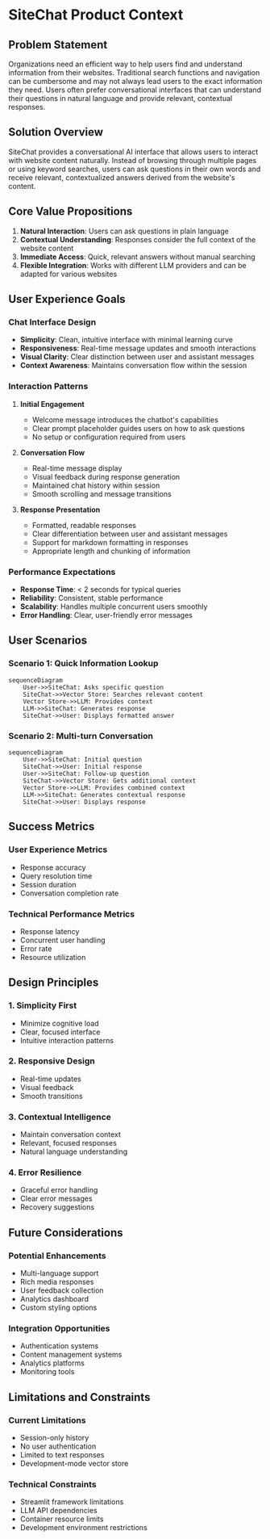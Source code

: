 # SiteChat Product Context

## Problem Statement
Organizations need an efficient way to help users find and understand information from their websites. Traditional search functions and navigation can be cumbersome and may not always lead users to the exact information they need. Users often prefer conversational interfaces that can understand their questions in natural language and provide relevant, contextual responses.

## Solution Overview
SiteChat provides a conversational AI interface that allows users to interact with website content naturally. Instead of browsing through multiple pages or using keyword searches, users can ask questions in their own words and receive relevant, contextualized answers derived from the website's content.

## Core Value Propositions
1. **Natural Interaction**: Users can ask questions in plain language
2. **Contextual Understanding**: Responses consider the full context of the website content
3. **Immediate Access**: Quick, relevant answers without manual searching
4. **Flexible Integration**: Works with different LLM providers and can be adapted for various websites

## User Experience Goals

### Chat Interface Design
- **Simplicity**: Clean, intuitive interface with minimal learning curve
- **Responsiveness**: Real-time message updates and smooth interactions
- **Visual Clarity**: Clear distinction between user and assistant messages
- **Context Awareness**: Maintains conversation flow within the session

### Interaction Patterns
1. **Initial Engagement**
   - Welcome message introduces the chatbot's capabilities
   - Clear prompt placeholder guides users on how to ask questions
   - No setup or configuration required from users

2. **Conversation Flow**
   - Real-time message display
   - Visual feedback during response generation
   - Maintained chat history within session
   - Smooth scrolling and message transitions

3. **Response Presentation**
   - Formatted, readable responses
   - Clear differentiation between user and assistant messages
   - Support for markdown formatting in responses
   - Appropriate length and chunking of information

### Performance Expectations
- **Response Time**: < 2 seconds for typical queries
- **Reliability**: Consistent, stable performance
- **Scalability**: Handles multiple concurrent users smoothly
- **Error Handling**: Clear, user-friendly error messages

## User Scenarios

### Scenario 1: Quick Information Lookup
```mermaid
sequenceDiagram
    User->>SiteChat: Asks specific question
    SiteChat->>Vector Store: Searches relevant content
    Vector Store->>LLM: Provides context
    LLM->>SiteChat: Generates response
    SiteChat->>User: Displays formatted answer
```

### Scenario 2: Multi-turn Conversation
```mermaid
sequenceDiagram
    User->>SiteChat: Initial question
    SiteChat->>User: Initial response
    User->>SiteChat: Follow-up question
    SiteChat->>Vector Store: Gets additional context
    Vector Store->>LLM: Provides combined context
    LLM->>SiteChat: Generates contextual response
    SiteChat->>User: Displays response
```

## Success Metrics

### User Experience Metrics
- Response accuracy
- Query resolution time
- Session duration
- Conversation completion rate

### Technical Performance Metrics
- Response latency
- Concurrent user handling
- Error rate
- Resource utilization

## Design Principles

### 1. Simplicity First
- Minimize cognitive load
- Clear, focused interface
- Intuitive interaction patterns

### 2. Responsive Design
- Real-time updates
- Visual feedback
- Smooth transitions

### 3. Contextual Intelligence
- Maintain conversation context
- Relevant, focused responses
- Natural language understanding

### 4. Error Resilience
- Graceful error handling
- Clear error messages
- Recovery suggestions

## Future Considerations

### Potential Enhancements
- Multi-language support
- Rich media responses
- User feedback collection
- Analytics dashboard
- Custom styling options

### Integration Opportunities
- Authentication systems
- Content management systems
- Analytics platforms
- Monitoring tools

## Limitations and Constraints

### Current Limitations
- Session-only history
- No user authentication
- Limited to text responses
- Development-mode vector store

### Technical Constraints
- Streamlit framework limitations
- LLM API dependencies
- Container resource limits
- Development environment restrictions
